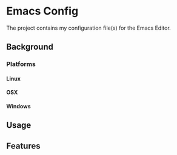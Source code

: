 # Emacs Config

The project contains my configuration file(s) for the Emacs Editor.

## Background

### Platforms

#### Linux

#### OSX

#### Windows


## Usage

## Features

